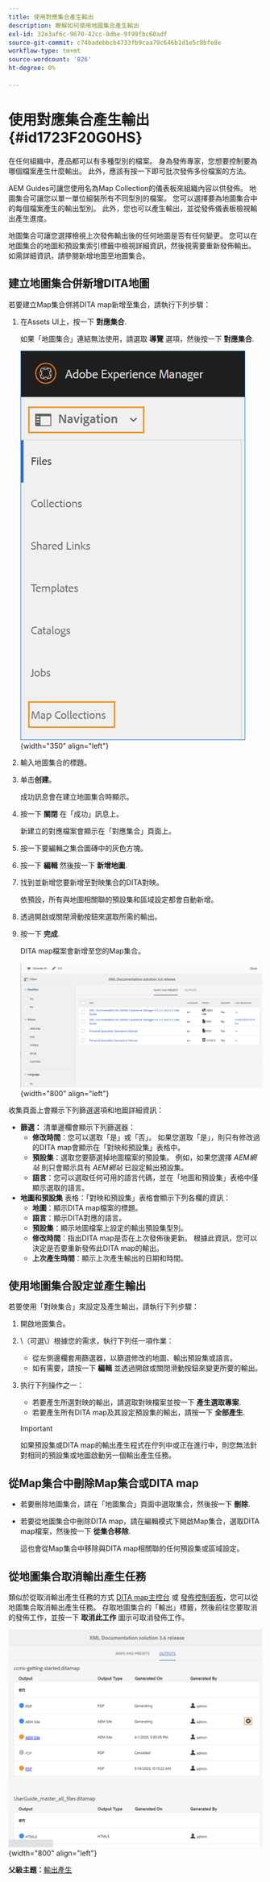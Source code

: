 ```yaml
---
title: 使用對應集合產生輸出
description: 瞭解如何使用地圖集合產生輸出
exl-id: 32e3af6c-9670-42cc-8dbe-9f99fbc60adf
source-git-commit: c74badebbcb4733fb9caa79c646b1d1e5c8bfe8e
workflow-type: tm+mt
source-wordcount: '826'
ht-degree: 0%

---
```


# 使用對應集合產生輸出 {#id1723F20G0HS}

在任何組織中，產品都可以有多種型別的檔案。 身為發佈專家，您想要控制要為哪個檔案產生什麼輸出。 此外，應該有按一下即可批次發佈多份檔案的方法。

AEM Guides可讓您使用名為Map Collection的儀表板來組織內容以供發佈。 地圖集合可讓您以單一單位組裝所有不同型別的檔案。 您可以選擇要為地圖集合中的每個檔案產生的輸出型別。 此外，您也可以產生輸出，並從發佈儀表板檢視輸出產生進度。

地圖集合可讓您選擇檢視上次發佈輸出後的任何地圖是否有任何變更。 您可以在地圖集合的地圖和預設集索引標籤中檢視詳細資訊，然後視需要重新發佈輸出。 如需詳細資訊，請參閱新增地圖至地圖集合。

## 建立地圖集合併新增DITA地圖

若要建立Map集合併將DITA map新增至集合，請執行下列步驟：

1. 在Assets UI上，按一下 **對應集合**.

   如果「地圖集合」連結無法使用，請選取 **導覽** 選項，然後按一下 **對應集合**.

   ![](images/access-map-collection-left-rail.png){width="350" align="left"}

1. 輸入地圖集合的標題。
1. 单击&#x200B;**创建**。

   成功訊息會在建立地圖集合時顯示。

1. 按一下 **關閉** 在「成功」訊息上。

   新建立的對應檔案會顯示在「對應集合」頁面上。

1. 按一下要編輯之集合圖磚中的灰色方塊。
1. 按一下 **編輯** 然後按一下 **新增地圖**.
1. 找到並新增您要新增至對映集合的DITA對映。

   依預設，所有與地圖相關聯的預設集和區域設定都會自動新增。

1. 透過開啟或關閉滑動按鈕來選取所需的輸出。
1. 按一下 **完成**.

   DITA map檔案會新增至您的Map集合。

   ![](images/maps_presets_62_63.png){width="800" align="left"}

收集頁面上會顯示下列篩選選項和地圖詳細資訊：

- **篩選：** 清單邊欄會顯示下列篩選器：
   - **修改時間**：您可以選取「是」或「否」。 如果您選取「是」，則只有修改過的DITA map會顯示在「對映和預設集」表格中。
   - **預設集**：選取您要篩選掉地圖檔案的預設集。 例如，如果您選擇 *AEM網站* 則只會顯示具有 *AEM網站* 已設定輸出預設集。
   - **語言**：您可以選取任何可用的語言代碼，並在「地圖和預設集」表格中僅顯示選取的語言。
- **地圖和預設集** 表格：「對映和預設集」表格會顯示下列各欄的資訊：
   - **地圖**：顯示DITA map檔案的標題。
   - **語言**：顯示DITA對應的語言。
   - **預設集**：顯示地圖檔案上設定的輸出預設集型別。
   - **修改時間**：指出DITA map是否在上次發佈後更新。 根據此資訊，您可以決定是否要重新發佈此DITA map的輸出。
   - **上次產生時間**：顯示上次產生輸出的日期和時間。

## 使用地圖集合設定並產生輸出

若要使用「對映集合」來設定及產生輸出，請執行下列步驟：

1. 開啟地圖集合。
1. \（可選\）根據您的需求，執行下列任一項作業：
   - 從左側邊欄套用篩選器，以篩選修改的地圖、輸出預設集或語言。
   - 如有需要，請按一下 **編輯** 並透過開啟或關閉滑動按鈕來變更所要的輸出。
1. 执行下列操作之一：

   - 若要產生所選對映的輸出，請選取對映檔案並按一下 **產生選取專案**.
   - 若要產生所有DITA map及其設定預設集的輸出，請按一下 **全部產生**.

   >[!IMPORTANT]
   >
   > 如果預設集或DITA map的輸出產生程式在佇列中或正在進行中，則您無法針對相同的預設集或地圖啟動另一個輸出產生任務。


## 從Map集合中刪除Map集合或DITA map

- 若要刪除地圖集合，請在「地圖集合」頁面中選取集合，然後按一下 **刪除**.
- 若要從地圖集合中刪除DITA map，請在編輯模式下開啟Map集合，選取DITA map檔案，然後按一下 **從集合移除**.

   這也會從Map集合中移除與DITA map相關聯的任何預設集或區域設定。


## 從地圖集合取消輸出產生任務

類似於從取消輸出產生任務的方式 [DITA map主控台](generate-output-for-a-dita-map.md#id2061H100T5Z) 或 [發佈控制面板](generate-output-publish-dashboard.md#)，您可以從地圖集合取消輸出產生任務。 存取地圖集合的「輸出」標籤，然後前往您要取消的發佈工作，並按一下 **取消此工作** 圖示可取消發佈工作。

![](images/cancel-publish-task-map-collection.png){width="800" align="left"}

**父級主題：**[&#x200B;輸出產生](generate-output.md)
